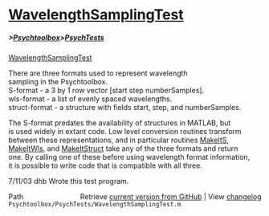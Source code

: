 # [WavelengthSamplingTest](WavelengthSamplingTest)
##### >[Psychtoolbox](Psychtoolbox)>[PsychTests](PsychTests)

[WavelengthSamplingTest](WavelengthSamplingTest)  
  
There are three formats used to represent wavelength  
sampling in the Psychtoolbox.    
  S-format      - a 3 by 1 row vector [start step numberSamples].  
  wls-format    - a list of evenly spaced wavelengths.  
  struct-format - a structure with fields start, step, and numberSamples.  
  
The S-format predates the availability of structures in MATLAB, but  
is used widely in extant code.  Low level conversion routines transform  
between these representations, and in particular routines [MakeItS](MakeItS),  
[MakeItWls](MakeItWls), and [MakeItStruct](MakeItStruct) take any of the three formats and return  
one.  By calling one of these before using wavelength format information,  
it is possible to write code that is compatible with all three.  
  
7/11/03  dhb  Wrote this test program.  




<div class="code_header" style="text-align:right;">
  <span style="float:left;">Path&nbsp;&nbsp;</span> <span class="counter">Retrieve <a href=
  "https://raw.github.com/Psychtoolbox-3/Psychtoolbox-3/beta/Psychtoolbox/PsychTests/WavelengthSamplingTest.m">current version from GitHub</a> | View <a href=
  "https://github.com/Psychtoolbox-3/Psychtoolbox-3/commits/beta/Psychtoolbox/PsychTests/WavelengthSamplingTest.m">changelog</a></span>
</div>
<div class="code">
  <code>Psychtoolbox/PsychTests/WavelengthSamplingTest.m</code>
</div>

